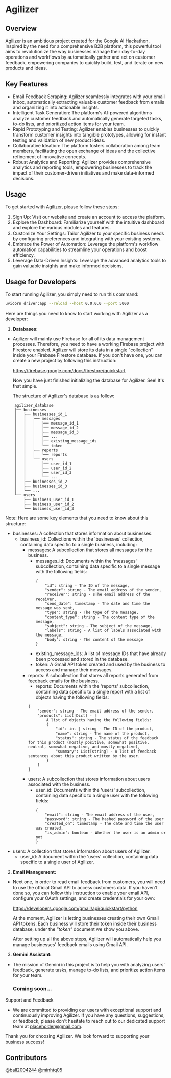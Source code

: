 # Agilizer

## Overview
Agilizer is an ambitious project created for the Google AI Hackathon. Inspired by the need for a comprehensive B2B platform, this powerful tool aims to revolutionize the way businesses manage their day-to-day operations and workflows by automatically gather and act on customer feedback, empowering companies to quickly build, test, and iterate on new products and ideas.

## Key Features
* Email Feedback Scraping: Agilizer seamlessly integrates with your email inbox, automatically extracting valuable customer feedback from emails and organizing it into actionable insights.
* Intelligent Task Generation: The platform's AI-powered algorithms analyze customer feedback and automatically generate targeted tasks, to-do lists, and prioritized action items for your team.
* Rapid Prototyping and Testing: Agilizer enables businesses to quickly transform customer insights into tangible prototypes, allowing for instant testing and validation of new product ideas.
* Collaborative Ideation: The platform fosters collaboration among team members, facilitating the open exchange of ideas and the collective refinement of innovative concepts.
* Robust Analytics and Reporting: Agilizer provides comprehensive analytics and reporting tools, empowering businesses to track the impact of their customer-driven initiatives and make data-informed decisions.

## Usage
To get started with Agilizer, please follow these steps:

1. Sign Up: Visit our website and create an account to access the platform.
2. Explore the Dashboard: Familiarize yourself with the intuitive dashboard and explore the various modules and features.
3. Customize Your Settings: Tailor Agilizer to your specific business needs by configuring preferences and integrating with your existing systems.
4. Embrace the Power of Automation: Leverage the platform's workflow automation capabilities to streamline your operations and boost efficiency.
5. Leverage Data-Driven Insights: Leverage the advanced analytics tools to gain valuable insights and make informed decisions.

## Usage for Developers
To start running Agilizer, you simply need to run this command:
```bash
uvicorn driver:app --reload --host 0.0.0.0 --port 5000
```

Here are things you need to know to start working with Agilizer as a developer:

1. **Databases:**
* Agilizer will mainly use Firebase for all of its data management processes. Therefore, you need to have a working Firebase project with Firestore enabled. Agilizer will store its data in a single "collection" inside your Firebase Firestore database. If you don't have one, you can create a new project by following this instruction: 

    https://firebase.google.com/docs/firestore/quickstart

    Now you have just finished initializing the database for Agilizer. See! It's that simple.

    The structure of Agilizer's database is as follow:
```
    agilizer_database
    ├── businesses
    │   ├── businesses_id_1
    │   │   ├── messages
    │   │   │   ├── message_id_1
    │   │   │   ├── message_id_2
    │   │   │   ├── message_id_3
    │   │   │   ├── ...
    │   │   │   ├── existing_message_ids
    │   │   │   └── token
    │   │   ├── reports
    │   │   │   └── reports
    │   │   └── users
    │   │       ├── user_id_1
    │   │       ├── user_id_2
    │   │       ├── user_id_3
    │   │       └── ...
    │   ├── businesses_id_2
    │   ├── businesses_id_3
    │   └── ...      
    └── users
        ├── business_user_id_1
        ├── business_user_id_2
        └── business_user_id_3

```
Note: Here are some key elements that you need to know about this structure:
* businesses: A collection that stores information about businesses.
    * business_id: Collections within the 'businesses' collection, containing data specific to a single business, including:
        * messages: A subcollection that stores all messages for the business.
            * messages_id: Documents within the 'messages' subcollection, containing data specific to a single message with the following fields:
                ```
                {
                    "id": string - The ID of the message,
                    "sender": string - The email address of the sender,
                    "receiver": string - sThe email address of the receiver,
                    "send_date": timestamp - The date and time the message was sent,
                    "type": string - The type of the message,
                    "content_type": string - The content type of the message,
                    "subject": string - The subject of the message,
                    "labels": string - A list of labels associated with the message,
                    "body": string - The content of the message
                }
                ```
            * existing_message_ids: A list of message IDs that have already been processed and stored in the database.
            * token: A Gmail API token created and used by the business to access and manage their messages. 
        * reports: A subcollection that stores all reports generated from feedback emails for the business.
            * reports: Documents within the 'reports' subcollection, containing data specific to a single report with a list of objects having the following fields:
            ```
            {
                "sender": string - The email address of the sender,
                "products": List[Dict] - [
                    A list of objects having the following fields:
                    {
                        "id": int | string - The ID of the product,
                        "name": string - The name of the product,
                        "status": string - The status of the feedback for this product (mostly positive, somewhat positive, neutral, somewhat negative, and mostly negative),
                        "summary": List[string] - A list of feedback sentences about this product written by the user.
                    }
                ]
            }
            ```
        * users: A subcollection that stores information about users associated with the business.
            * user_id: Documents within the 'users' subcollection, containing data specific to a single user with the following fields:
                ```
                {
                    "email": string - The email address of the user,
                    "password": string - The hashed password of the user
                    "created_on": timestamp - The date and time the user was created,
                    "is_admin": boolean - Whether the user is an admin or not
                }
                ```
* users: A collection that stores information about users of Agilizer.
    * user_id: A document within the 'users' collection, containing data specific to a single user of Agilizer.


2. **Email Management:**
* Next one, in order to read email feedback from customers, you will need to use the official Gmail API to access customers data. If you haven't done so, you can follow this instruction to enable your email API, configure your OAuth settings, and create credentials for your own:

    https://developers.google.com/gmail/api/quickstart/python

    At the moment, Agilizer is letting businesses creating their own Gmail API tokens. Each business will store their token inside their business database, under the *"token"* document we show you above.

    After setting up all the above steps, Agilizer will automatically help you manage businesses' feedback emails using Gmail API.

3. **Gemini Assistant:**
* The mission of Gemini in this project is to help you with analyzing users' feedback, generate tasks, manage to-do lists, and prioritize action items for your team.

    ### Coming soon...



Support and Feedback
* We are committed to providing our users with exceptional support and continuously improving Agilizer. If you have any questions, suggestions, or feedback, please don't hesitate to reach out to our dedicated support team at placeholder@gmail.com.

Thank you for choosing Agilizer. We look forward to supporting your business success!

## Contributors
[@ball2004244](https://github.com/ball2004244)
[@minhtq05](https://github.com/minhtq05)
